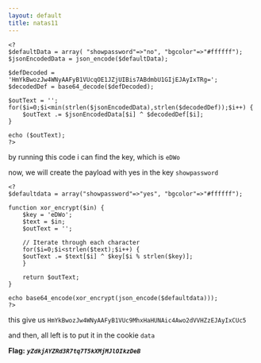 ```yaml
---
layout: default
title: natas11
---
```




```
<?
$defaultData = array( "showpassword"=>"no", "bgcolor"=>"#ffffff");
$jsonEncodedData = json_encode($defaultData);

$defDecoded = 'HmYkBwozJw4WNyAAFyB1VUcqOE1JZjUIBis7ABdmbU1GIjEJAyIxTRg=';
$decodedDef = base64_decode($defDecoded);

$outText = '';
for($i=0;$i<min(strlen($jsonEncodedData),strlen($decodedDef));$i++) {
    $outText .= $jsonEncodedData[$i] ^ $decodedDef[$i];
}

echo ($outText);
?>
```

by running this code i can find the key, which is `eDWo`

now, we will create the payload with yes in the key `showpassword`

```
<?
$defaultdata = array("showpassword"=>"yes", "bgcolor"=>"#ffffff");

function xor_encrypt($in) {
    $key = 'eDWo';
    $text = $in;
    $outText = '';

    // Iterate through each character
    for($i=0;$i<strlen($text);$i++) {
    $outText .= $text[$i] ^ $key[$i % strlen($key)]; 
    }

    return $outText;
}

echo base64_encode(xor_encrypt(json_encode($defaultdata)));
?>
```

this give us `HmYkBwozJw4WNyAAFyB1VUc9MhxHaHUNAic4Awo2dVVHZzEJAyIxCUc5`

and then, all left is to put it in the cookie `data`

**Flag:** ***`yZdkjAYZRd3R7tq7T5kXMjMJlOIkzDeB`*** 